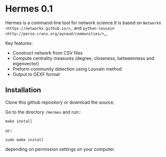 # Hermes 0.1

Hermes is a command-line tool for network science.It is based on `NetworkX <https://networkx.github.io/>`_ and `python-louvain <http://perso.crans.org/aynaud/communities/>`_.

Key features:
* Construct network from CSV files
* Compute centrality measures (degree, closeness, betweenness and eigenvector)
* Preform community detection using Louvain method
* Output to GEXF format

## Installation

Clone this github repository or download the source.

Go to the directory ``/Hermes`` and run::

	make install

or::

	sudo make install

depending on permission settings on your computer.